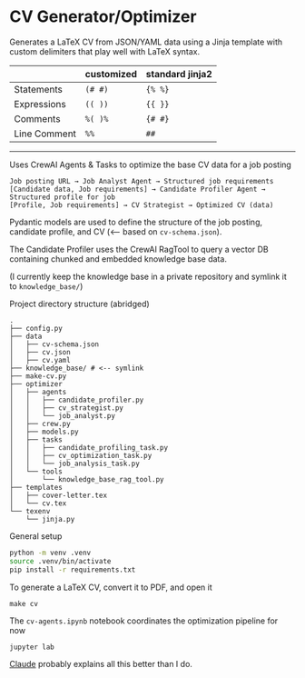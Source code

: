 # CV Generator/Optimizer

Generates a LaTeX CV from JSON/YAML data using a Jinja template with custom delimiters that play well with LaTeX syntax.

|              | customized | standard jinja2 |
| ------------ | ---------- | --------------- |
| Statements   | `(# #)`    | `{% %}`         |
| Expressions  | `(( ))`    | `{{ }}`         |
| Comments     | `%( )%`    | `{# #}`         |
| Line Comment | `%%`       | `##`            |

---

Uses CrewAI Agents & Tasks to optimize the base CV data for a job posting

```
Job posting URL → Job Analyst Agent → Structured job requirements
[Candidate data, Job requirements] → Candidate Profiler Agent → Structured profile for job
[Profile, Job requirements] → CV Strategist → Optimized CV (data)
```

Pydantic models are used to define the structure of the job posting, candidate profile, and CV (<-- based on `cv-schema.json`).

The Candidate Profiler uses the CrewAI RagTool to query a vector DB containing chunked and embedded knowledge base data.

(I currently keep the knowledge base in a private repository and symlink it to `knowledge_base/`)

Project directory structure (abridged)

```
.
├── config.py
├── data
│   ├── cv-schema.json
│   ├── cv.json
│   ├── cv.yaml
├── knowledge_base/ # <-- symlink
├── make-cv.py
├── optimizer
│   ├── agents
│   │   ├── candidate_profiler.py
│   │   ├── cv_strategist.py
│   │   └── job_analyst.py
│   ├── crew.py
│   ├── models.py
│   ├── tasks
│   │   ├── candidate_profiling_task.py
│   │   ├── cv_optimization_task.py
│   │   └── job_analysis_task.py
│   └── tools
│       └── knowledge_base_rag_tool.py
├── templates
│   ├── cover-letter.tex
│   └── cv.tex
└── texenv
    └── jinja.py
```

General setup

```bash
python -m venv .venv
source .venv/bin/activate
pip install -r requirements.txt
```

To generate a LaTeX CV, convert it to PDF, and open it

```
make cv
```

The `cv-agents.ipynb` notebook coordinates the optimization pipeline for now

```
jupyter lab
```

[Claude](/CLAUDE.md) probably explains all this better than I do.
